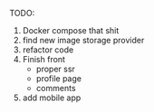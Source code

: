 TODO: 
1. Docker compose that shit
2. find new image storage provider
3. refactor code
4. Finish front
    - proper ssr
    - profile page
    - comments
5. add mobile app